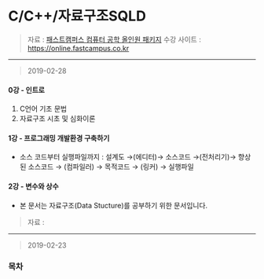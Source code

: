 C/C++/자료구조SQLD
====================

> 자료 : [패스트캠퍼스 컴퓨터 공학 올인원 패키지](https://www.fastcampus.co.kr/dev_online_cs/)
> 수강 사이트 : https://online.fastcampus.co.kr
 -------
> 2019-02-28

#### 0강 - 인트로

1. C언어 기초 문법 <br>
2. 자료구조 시초 및 심화이론 <br>

#### 1강 - 프로그래밍 개발환경 구축하기
- 소스 코드부터 실행파일까지
: 설계도 →(에디터)→ 소스코드 →(전처리기)→ 향상된 소스코드 → (컴파일러) → 목적코드 → (링커) → 실행파일 <br>

#### 2강 - 변수와 상수
- 본 문서는 자료구조(Data Stucture)를 공부하기 위한 문서입니다. 
> 자료 : 
-------
> 2019-02-23

### 목차





<!--stackedit_data:
eyJoaXN0b3J5IjpbLTIyODE2MjIzMV19
-->
